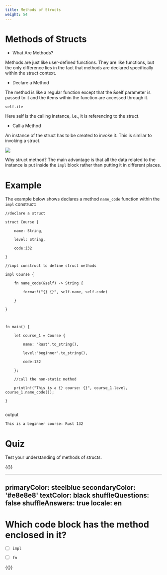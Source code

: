 ```yaml
---
title: Methods of Structs
weight: 54
---
```


# Methods of Structs

- What Are Methods? 

Methods are just like user-defined functions. They are like functions, but the only difference lies in the fact that methods are declared specifically 
within the struct context.

- Declare a Method 

The method is like a regular function except that the &self parameter is passed to it and the items within the function are accessed through it.

```
self.ite
```
Here self is the calling instance, i.e., it is referencing to the struct.

- Call a Method 

An instance of the struct has to be created to invoke it. This is similar to invoking a struct.

![](/img/diagrams/92.method-struct-call.png)

 Why struct method? The main advantage is that all the data related to the instance is put inside the `impl` block rather than putting it in different places.
 
 # Example 
 
The example below shows declares a method `name_code` function within the `impl` construct:

```
//declare a struct

struct Course {

    name: String,

    level: String,

    code:i32

}

//impl construct to define struct methods

impl Course {

    fn name_code(&self) -> String {

        format!("{} {}", self.name, self.code)

    }

}



fn main() {

    let course_1 = Course {

        name: "Rust".to_string(),

        level:"beginner".to_string(),

        code:132

    };

    //call the non-static method

    println!("This is a {} course: {}", course_1.level, course_1.name_code());

}


```

output 

```
This is a beginner course: Rust 132

```
# Quiz 

Test your understanding of methods of structs.

{{<quizdown>}}

---
primaryColor: steelblue
secondaryColor: '#e8e8e8'
textColor: black
shuffleQuestions: false
shuffleAnswers: true
locale: en
---


# Which code block has the method enclosed in it? 

- [ ] `impl` 
- [ ] `fn`


{{</quizdown>}}




